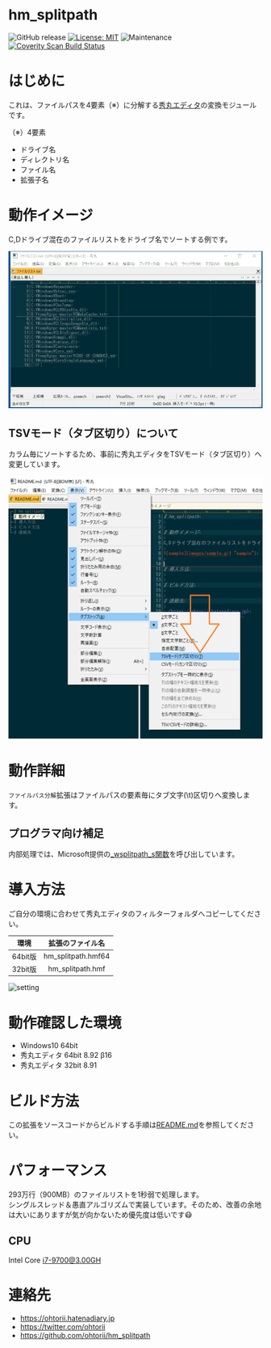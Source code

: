 # hm_splitpath

![GitHub release](https://img.shields.io/github/release/ohtorii/hm_splitpath.svg)
[![License: MIT](https://img.shields.io/badge/License-MIT-yellow.svg)](https://opensource.org/licenses/MIT)
![Maintenance](https://img.shields.io/maintenance/yes/2025.svg)
[![Coverity Scan Build Status](https://img.shields.io/coverity/scan/22395.svg)](https://scan.coverity.com/projects/ohtorii-hm_splitpath)

# はじめに

これは、ファイルパスを4要素（※）に分解する[秀丸エディタ](https://hide.maruo.co.jp)の変換モジュールです。

（※）4要素

- ドライブ名
- ディレクトリ名
- ファイル名
- 拡張子名


# 動作イメージ

C,Dドライブ混在のファイルリストをドライブ名でソートする例です。

![sample](images/sample.gif "sample")

## TSVモード（タブ区切り）について

カラム毎にソートするため、事前に秀丸エディタをTSVモード（タブ区切り）へ変更しています。

![sample](images/tsv-mode.png "sample")

# 動作詳細

```ファイルパス分解```拡張はファイルパスの要素毎にタブ文字(\t)区切りへ変換します。

## プログラマ向け補足

内部処理では、Microsoft提供の[_wsplitpath_s関数](https://docs.microsoft.com/ja-jp/cpp/c-runtime-library/reference/splitpath-wsplitpath?view=vs-2019)を呼び出しています。


# 導入方法

ご自分の環境に合わせて秀丸エディタのフィルターフォルダへコピーしてください。

|環境|拡張のファイル名|
|:--:|:--:|
|64bit版|hm_splitpath.hmf64|
|32bit版|hm_splitpath.hmf|

![setting](images/setting.png "setting")

# 動作確認した環境

- Windows10 64bit
- 秀丸エディタ 64bit 8.92 β16
- 秀丸エディタ 32bit 8.91

# ビルド方法

この拡張をソースコードからビルドする手順は[README.md](https://github.com/ohtorii/hm_splitpath/blob/master/project/README.md)を参照してください。

# パフォーマンス

293万行（900MB）のファイルリストを1秒弱で処理します。  
シングルスレッド＆愚直アルゴリズムで実装しています。そのため、改善の余地は大いにありますが気が向かないため優先度は低いです😷

## CPU

Intel Core i7-9700@3.00GH


# 連絡先

- <https://ohtorii.hatenadiary.jp>
- <https://twitter.com/ohtorii>
- <https://github.com/ohtorii/hm_splitpath>
